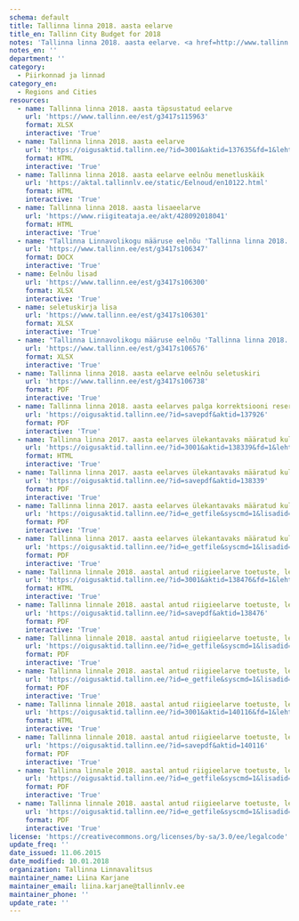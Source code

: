 ```yaml
---
schema: default
title: Tallinna linna 2018. aasta eelarve
title_en: Tallinn City Budget for 2018
notes: 'Tallinna linna 2018. aasta eelarve. <a href=http://www.tallinn.ee/eelarve>Tallinna eelarved</a>.'
notes_en: ''
department: ''
category:
  - Piirkonnad ja linnad
category_en:
  - Regions and Cities
resources:
  - name: Tallinna linna 2018. aasta täpsustatud eelarve
    url: 'https://www.tallinn.ee/est/g3417s115963'
    format: XLSX
    interactive: 'True'
  - name: Tallinna linna 2018. aasta eelarve
    url: 'https://oigusaktid.tallinn.ee/?id=3001&aktid=137635&fd=1&leht=1&q_sort=elex_akt.akt_vkp'
    format: HTML
    interactive: 'True'
  - name: Tallinna linna 2018. aasta eelarve eelnõu menetluskäik
    url: 'https://aktal.tallinnlv.ee/static/Eelnoud/en10122.html'
    format: HTML
    interactive: 'True'
  - name: Tallinna linna 2018. aasta lisaeelarve
    url: 'https://www.riigiteataja.ee/akt/428092018041'
    format: HTML
    interactive: 'True'
  - name: "Tallinna Linnavolikogu määruse eelnõu 'Tallinna linna 2018. aasta eelarve'"
    url: 'https://www.tallinn.ee/est/g3417s106347'
    format: DOCX
    interactive: 'True'
  - name: Eelnõu lisad
    url: 'https://www.tallinn.ee/est/g3417s106300'
    format: XLSX
    interactive: 'True'
  - name: seletuskirja lisa
    url: 'https://www.tallinn.ee/est/g3417s106301'
    format: XLSX
    interactive: 'True'
  - name: "Tallinna Linnavolikogu määruse eelnõu 'Tallinna linna 2018. aasta eelarve' andmete võrdlus 2017. aasta eelarvega"
    url: 'https://www.tallinn.ee/est/g3417s106576'
    format: XLSX
    interactive: 'True'
  - name: Tallinna linna 2018. aasta eelarve eelnõu seletuskiri
    url: 'https://www.tallinn.ee/est/g3417s106738'
    format: PDF
    interactive: 'True'
  - name: Tallinna linna 2018. aasta eelarves palga korrektsiooni reservis ette nähtud vahendite jaotus
    url: 'https://oigusaktid.tallinn.ee/?id=savepdf&aktid=137926'
    format: PDF
    interactive: 'True'
  - name: Tallinna linna 2017. aasta eelarves ülekantavaks määratud kulutuste ülekandmine 2018. eelarveaastasse
    url: 'https://oigusaktid.tallinn.ee/?id=3001&aktid=138339&fd=1&leht=1&q_sort=elex_akt.akt_vkp'
    format: HTML
    interactive: 'True'
  - name: Tallinna linna 2017. aasta eelarves ülekantavaks määratud kulutuste ülekandmine 2018. eelarveaastasse
    url: 'https://oigusaktid.tallinn.ee/?id=savepdf&aktid=138339'
    format: PDF
    interactive: 'True'
  - name: Tallinna linna 2017. aasta eelarves ülekantavaks määratud kulutuste ülekandmine 2018. eelarveaastasse Lisa 1
    url: 'https://oigusaktid.tallinn.ee/?id=e_getfile&syscmd=1&lisadid=14721'
    format: PDF
    interactive: 'True'
  - name: Tallinna linna 2017. aasta eelarves ülekantavaks määratud kulutuste ülekandmine 2018. eelarveaastasse Lisa 2
    url: 'https://oigusaktid.tallinn.ee/?id=e_getfile&syscmd=1&lisadid=14722'
    format: PDF
    interactive: 'True'
  - name: Tallinna linnale 2018. aastal antud riigieelarve toetuste, lepingute alusel linnale eraldatud vahendite ja saadud annetuste I jaotus ametiasutuste ja eelarvepositsioonide lõikes
    url: 'https://oigusaktid.tallinn.ee/?id=3001&aktid=138476&fd=1&leht=1&q_sort=elex_akt.akt_vkp'
    format: HTML
    interactive: 'True'
  - name: Tallinna linnale 2018. aastal antud riigieelarve toetuste, lepingute alusel linnale eraldatud vahendite ja saadud annetuste I jaotus ametiasutuste ja eelarvepositsioonide lõikes
    url: 'https://oigusaktid.tallinn.ee/?id=savepdf&aktid=138476'
    format: PDF
    interactive: 'True'
  - name: Tallinna linnale 2018. aastal antud riigieelarve toetuste, lepingute alusel linnale eraldatud vahendite ja saadud annetuste I jaotus ametiasutuste ja eelarvepositsioonide lõikes Lisa 1
    url: 'https://oigusaktid.tallinn.ee/?id=e_getfile&syscmd=1&lisadid=14777'
    format: PDF
    interactive: 'True'
  - name: Tallinna linnale 2018. aastal antud riigieelarve toetuste, lepingute alusel linnale eraldatud vahendite ja saadud annetuste I jaotus ametiasutuste ja eelarvepositsioonide lõikes Lisa 2
    url: 'https://oigusaktid.tallinn.ee/?id=e_getfile&syscmd=1&lisadid=14778'
    format: PDF
    interactive: 'True'
  - name: Tallinna linnale 2018. aastal antud riigieelarve toetuste, lepingute alusel linnale eraldatud vahendite ja saadud annetuste II jaotus ametiasutuste ja eelarvepositsioonide lõikes
    url: 'https://oigusaktid.tallinn.ee/?id=3001&aktid=140116&fd=1&leht=1&q_sort=elex_akt.akt_vkp'
    format: HTML
    interactive: 'True'
  - name: Tallinna linnale 2018. aastal antud riigieelarve toetuste, lepingute alusel linnale eraldatud vahendite ja saadud annetuste II jaotus ametiasutuste ja eelarvepositsioonide lõikes
    url: 'https://oigusaktid.tallinn.ee/?id=savepdf&aktid=140116'
    format: PDF
    interactive: 'True'
  - name: Tallinna linnale 2018. aastal antud riigieelarve toetuste, lepingute alusel linnale eraldatud vahendite ja saadud annetuste II jaotus ametiasutuste ja eelarvepositsioonide lõikes Lisa 1
    url: 'https://oigusaktid.tallinn.ee/?id=e_getfile&syscmd=1&lisadid=15412'
    format: PDF
    interactive: 'True'
  - name: Tallinna linnale 2018. aastal antud riigieelarve toetuste, lepingute alusel linnale eraldatud vahendite ja saadud annetuste II jaotus ametiasutuste ja eelarvepositsioonide lõikes Lisa 2
    url: 'https://oigusaktid.tallinn.ee/?id=e_getfile&syscmd=1&lisadid=15413'
    format: PDF
    interactive: 'True'
license: 'https://creativecommons.org/licenses/by-sa/3.0/ee/legalcode'
update_freq: ''
date_issued: 11.06.2015
date_modified: 10.01.2018
organization: Tallinna Linnavalitsus
maintainer_name: Liina Karjane
maintainer_email: liina.karjane@tallinnlv.ee
maintainer_phone: ''
update_rate: ''
---
```

